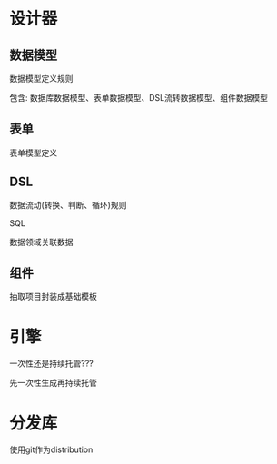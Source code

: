 # 设计器

## 数据模型

数据模型定义规则

包含: 数据库数据模型、表单数据模型、DSL流转数据模型、组件数据模型

## 表单

表单模型定义

## DSL

数据流动(转换、判断、循环)规则

SQL

数据领域关联数据

## 组件

抽取项目封装成基础模板

# 引擎

一次性还是持续托管??? 

先一次性生成再持续托管

# 分发库

使用git作为distribution

